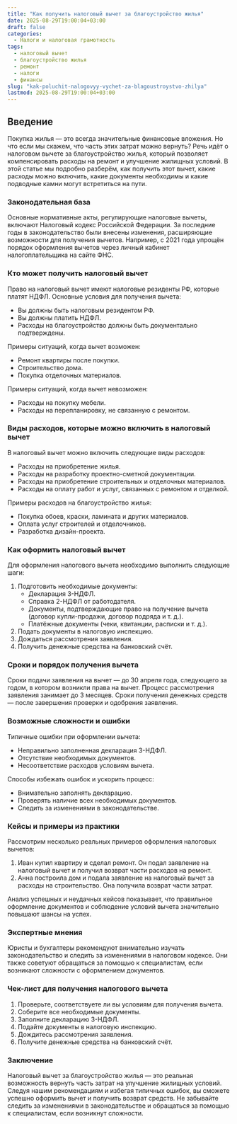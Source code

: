 ```yaml
---
title: "Как получить налоговый вычет за благоустройство жилья"
date: 2025-08-29T19:00:04+03:00
draft: false
categories:
  - Налоги и налоговая грамотность
tags:
  - налоговый вычет
  - благоустройство жилья
  - ремонт
  - налоги
  - финансы
slug: "kak-poluchit-nalogovyy-vychet-za-blagoustroystvo-zhilya"
lastmod: 2025-08-29T19:00:04+03:00
---
```


## Введение

Покупка жилья — это всегда значительные финансовые вложения. Но что если мы скажем, что часть этих затрат можно вернуть? Речь идёт о налоговом вычете за благоустройство жилья, который позволяет компенсировать расходы на ремонт и улучшение жилищных условий. В этой статье мы подробно разберём, как получить этот вычет, какие расходы можно включить, какие документы необходимы и какие подводные камни могут встретиться на пути.

### Законодательная база

Основные нормативные акты, регулирующие налоговые вычеты, включают Налоговый кодекс Российской Федерации. За последние годы в законодательство были внесены изменения, расширяющие возможности для получения вычетов. Например, с 2021 года упрощён порядок оформления вычетов через личный кабинет налогоплательщика на сайте ФНС.

### Кто может получить налоговый вычет

Право на налоговый вычет имеют налоговые резиденты РФ, которые платят НДФЛ. Основные условия для получения вычета:

- Вы должны быть налоговым резидентом РФ.
- Вы должны платить НДФЛ.
- Расходы на благоустройство должны быть документально подтверждены.

Примеры ситуаций, когда вычет возможен:

- Ремонт квартиры после покупки.
- Строительство дома.
- Покупка отделочных материалов.

Примеры ситуаций, когда вычет невозможен:

- Расходы на покупку мебели.
- Расходы на перепланировку, не связанную с ремонтом.

### Виды расходов, которые можно включить в налоговый вычет

В налоговый вычет можно включить следующие виды расходов:

- Расходы на приобретение жилья.
- Расходы на разработку проектно-сметной документации.
- Расходы на приобретение строительных и отделочных материалов.
- Расходы на оплату работ и услуг, связанных с ремонтом и отделкой.

Примеры расходов на благоустройство жилья:

- Покупка обоев, краски, ламината и других материалов.
- Оплата услуг строителей и отделочников.
- Разработка дизайн-проекта.

### Как оформить налоговый вычет

Для оформления налогового вычета необходимо выполнить следующие шаги:

1. Подготовить необходимые документы:
   - Декларация 3-НДФЛ.
   - Справка 2-НДФЛ от работодателя.
   - Документы, подтверждающие право на получение вычета (договор купли-продажи, договор подряда и т. д.).
   - Платёжные документы (чеки, квитанции, расписки и т. д.).
2. Подать документы в налоговую инспекцию.
3. Дождаться рассмотрения заявления.
4. Получить денежные средства на банковский счёт.

### Сроки и порядок получения вычета

Сроки подачи заявления на вычет — до 30 апреля года, следующего за годом, в котором возникли права на вычет. Процесс рассмотрения заявления занимает до 3 месяцев. Сроки получения денежных средств — после завершения проверки и одобрения заявления.

### Возможные сложности и ошибки

Типичные ошибки при оформлении вычета:

- Неправильно заполненная декларация 3-НДФЛ.
- Отсутствие необходимых документов.
- Несоответствие расходов условиям вычета.

Способы избежать ошибок и ускорить процесс:

- Внимательно заполнять декларацию.
- Проверять наличие всех необходимых документов.
- Следить за изменениями в законодательстве.

### Кейсы и примеры из практики

Рассмотрим несколько реальных примеров оформления налоговых вычетов:

1. Иван купил квартиру и сделал ремонт. Он подал заявление на налоговый вычет и получил возврат части расходов на ремонт.
2. Анна построила дом и подала заявление на налоговый вычет за расходы на строительство. Она получила возврат части затрат.

Анализ успешных и неудачных кейсов показывает, что правильное оформление документов и соблюдение условий вычета значительно повышают шансы на успех.

### Экспертные мнения

Юристы и бухгалтеры рекомендуют внимательно изучать законодательство и следить за изменениями в налоговом кодексе. Они также советуют обращаться за помощью к специалистам, если возникают сложности с оформлением документов.

### Чек-лист для получения налогового вычета

1. Проверьте, соответствуете ли вы условиям для получения вычета.
2. Соберите все необходимые документы.
3. Заполните декларацию 3-НДФЛ.
4. Подайте документы в налоговую инспекцию.
5. Дождитесь рассмотрения заявления.
6. Получите денежные средства на банковский счёт.

### Заключение

Налоговый вычет за благоустройство жилья — это реальная возможность вернуть часть затрат на улучшение жилищных условий. Следуя нашим рекомендациям и избегая типичных ошибок, вы сможете успешно оформить вычет и получить возврат средств. Не забывайте следить за изменениями в законодательстве и обращаться за помощью к специалистам, если возникнут сложности.

